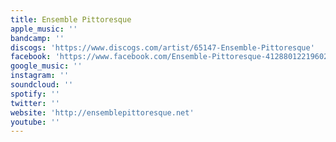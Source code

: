 ```yaml
---
title: Ensemble Pittoresque
apple_music: ''
bandcamp: ''
discogs: 'https://www.discogs.com/artist/65147-Ensemble-Pittoresque'
facebook: 'https://www.facebook.com/Ensemble-Pittoresque-412880122196024'
google_music: ''
instagram: ''
soundcloud: ''
spotify: ''
twitter: ''
website: 'http://ensemblepittoresque.net'
youtube: ''
---
```

